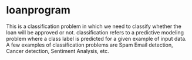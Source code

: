 # loanprogram

This is a classification problem in which we need to classify whether the loan will be approved or not. classification refers to a predictive modeling problem where a class label is predicted for a given example of input data. A few examples of classification problems are Spam Email detection, Cancer detection, Sentiment Analysis, etc.

